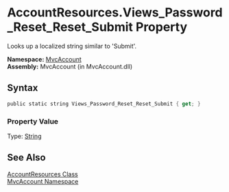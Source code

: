 AccountResources.Views_Password_Reset_Reset_Submit Property
===========================================================
Looks up a localized string similar to 'Submit'.

**Namespace:** [MvcAccount][1]  
**Assembly:** MvcAccount (in MvcAccount.dll)

Syntax
------

```csharp
public static string Views_Password_Reset_Reset_Submit { get; }
```

### Property Value
Type: [String][2]

See Also
--------
[AccountResources Class][3]  
[MvcAccount Namespace][1]  

[1]: ../README.md
[2]: http://msdn2.microsoft.com/en-us/library/s1wwdcbf
[3]: README.md
